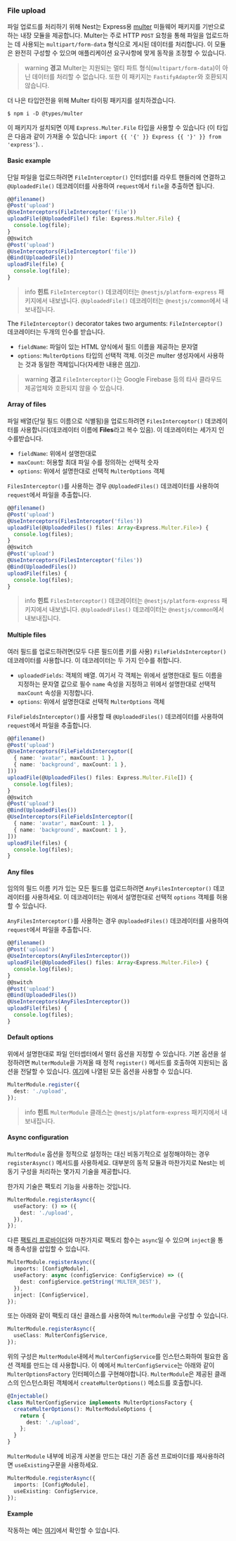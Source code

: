 ### File upload

파일 업로드를 처리하기 위해 Nest는 Express용 [multer](https://github.com/expressjs/multer) 미들웨어 패키지를 기반으로하는 내장 모듈을 제공합니다. Multer는 주로 HTTP `POST` 요청을 통해 파일을 업로드하는 데 사용되는 `multipart/form-data` 형식으로 게시된 데이터를 처리합니다. 이 모듈은 완전히 구성할 수 있으며 애플리케이션 요구사항에 맞게 동작을 조정할 수 있습니다.

> warning **경고** Multer는 지원되는 멀티 파트 형식(`multipart/form-data`)이 아닌 데이터를 처리할 수 없습니다. 또한 이 패키지는 `FastifyAdapter`와 호환되지 않습니다.

더 나은 타입안전을 위해 Multer 타이핑 패키지를 설치하겠습니다.

```shell
$ npm i -D @types/multer
```

이 패키지가 설치되면 이제 `Express.Multer.File` 타입을 사용할 수 있습니다 (이 타입은 다음과 같이 가져올 수 있습니다: `import {{ '{' }} Express {{ '}' }} from 'express'`). .

#### Basic example

단일 파일을 업로드하려면 `FileInterceptor()` 인터셉터를 라우트 핸들러에 연결하고 `@UploadedFile()` 데코레이터를 사용하여 `request`에서 `file`을 추출하면 됩니다.

```typescript
@@filename()
@Post('upload')
@UseInterceptors(FileInterceptor('file'))
uploadFile(@UploadedFile() file: Express.Multer.File) {
  console.log(file);
}
@@switch
@Post('upload')
@UseInterceptors(FileInterceptor('file'))
@Bind(UploadedFile())
uploadFile(file) {
  console.log(file);
}
```

> info **힌트** `FileInterceptor()` 데코레이터는 `@nestjs/platform-express` 패키지에서 내보냅니다.  `@UploadedFile()` 데코레이터는 `@nestjs/common`에서 내보내집니다.

The `FileInterceptor()` decorator takes two arguments:
`FileInterceptor()` 데코레이터는 두개의 인수를 받습니다.

- `fieldName`: 파일이 있는 HTML 양식에서 필드 이름을 제공하는 문자열
- `options`: `MulterOptions` 타입의 선택적 객체. 이것은 multer 생성자에서 사용하는 것과 동일한 객체입니다(자세한 내용은 [여기](https://github.com/expressjs/multer#multeropts)).

> warning **경고** `FileInterceptor()`는 Google Firebase 등의 타사 클라우드 제공업체와 호환되지 않을 수 있습니다.

#### Array of files

파일 배열(단일 필드 이름으로 식별됨)을 업로드하려면 `FilesInterceptor()` 데코레이터를 사용합니다(데코레이터 이름에 **Files**라고 복수 있음). 이 데코레이터는 세가지 인수를받습니다.

- `fieldName`: 위에서 설명한대로
- `maxCount`: 허용할 최대 파일 수를 정의하는 선택적 숫자
- `options`: 위에서 설명한대로 선택적 `MulterOptions` 객체

`FilesInterceptor()`를 사용하는 경우 `@UploadedFiles()` 데코레이터를 사용하여 `request`에서 파일을 추출합니다.

```typescript
@@filename()
@Post('upload')
@UseInterceptors(FilesInterceptor('files'))
uploadFile(@UploadedFiles() files: Array<Express.Multer.File>) {
  console.log(files);
}
@@switch
@Post('upload')
@UseInterceptors(FilesInterceptor('files'))
@Bind(UploadedFiles())
uploadFile(files) {
  console.log(files);
}
```

> info **힌트** `FilesInterceptor()` 데코레이터는 `@nestjs/platform-express` 패키지에서 내보냅니다. `@UploadedFiles()` 데코레이터는 `@nestjs/common`에서 내보내집니다.

#### Multiple files

여러 필드를 업로드하려면(모두 다른 필드이름 키를 사용) `FileFieldsInterceptor()` 데코레이터를 사용합니다. 이 데코레이터는 두 가지 인수를 취합니다.

- `uploadedFields`: 객체의 배열. 여기서 각 객체는 위에서 설명한대로 필드 이름을 지정하는 문자열 값으로 필수 `name` 속성을 지정하고 위에서 설명한대로 선택적 `maxCount` 속성을 지정합니다.
- `options`: 위에서 설명한대로 선택적 `MulterOptions` 객체

`FileFieldsInterceptor()`를 사용할 때 `@UploadedFiles()` 데코레이터를 사용하여 `request`에서 파일을 추출합니다.

```typescript
@@filename()
@Post('upload')
@UseInterceptors(FileFieldsInterceptor([
  { name: 'avatar', maxCount: 1 },
  { name: 'background', maxCount: 1 },
]))
uploadFile(@UploadedFiles() files: Express.Multer.File[]) {
  console.log(files);
}
@@switch
@Post('upload')
@Bind(UploadedFiles())
@UseInterceptors(FileFieldsInterceptor([
  { name: 'avatar', maxCount: 1 },
  { name: 'background', maxCount: 1 },
]))
uploadFile(files) {
  console.log(files);
}
```

#### Any files

임의의 필드 이름 키가 있는 모든 필드를 업로드하려면 `AnyFilesInterceptor()` 데코레이터를 사용하세요. 이 데코레이터는 위에서 설명한대로 선택적 `options` 객체를 허용할 수 있습니다.

`AnyFilesInterceptor()`를 사용하는 경우 `@UploadedFiles()` 데코레이터를 사용하여 `request`에서 파일을 추출합니다.

```typescript
@@filename()
@Post('upload')
@UseInterceptors(AnyFilesInterceptor())
uploadFile(@UploadedFiles() files: Array<Express.Multer.File>) {
  console.log(files);
}
@@switch
@Post('upload')
@Bind(UploadedFiles())
@UseInterceptors(AnyFilesInterceptor())
uploadFile(files) {
  console.log(files);
}
```

#### Default options

위에서 설명한대로 파일 인터셉터에서 멀터 옵션을 지정할 수 있습니다. 기본 옵션을 설정하려면 `MulterModule`을 가져올 때 정적 `register()` 메서드를 호출하여 지원되는 옵션을 전달할 수 있습니다. [여기](https://github.com/expressjs/multer#multeropts)에 나열된 모든 옵션을 사용할 수 있습니다.

```typescript
MulterModule.register({
  dest: './upload',
});
```

> info **힌트** `MulterModule` 클래스는 `@nestjs/platform-express` 패키지에서 내보내집니다.

#### Async configuration

`MulterModule` 옵션을 정적으로 설정하는 대신 비동기적으로 설정해야하는 경우 `registerAsync()` 메서드를 사용하세요. 대부분의 동적 모듈과 마찬가지로 Nest는 비동기 구성을 처리하는 몇가지 기술을 제공합니다.

한가지 기술은 팩토리 기능을 사용하는 것입니다.

```typescript
MulterModule.registerAsync({
  useFactory: () => ({
    dest: './upload',
  }),
});
```

다른 [팩토리 프로바이더](/fundamentals/custom-providers#factory-providers-usefactory)와 마찬가지로 팩토리 함수는 `async`일 수 있으며 `inject`을 통해 종속성을 삽입할 수 있습니다.

```typescript
MulterModule.registerAsync({
  imports: [ConfigModule],
  useFactory: async (configService: ConfigService) => ({
    dest: configService.getString('MULTER_DEST'),
  }),
  inject: [ConfigService],
});
```

또는 아래와 같이 팩토리 대신 클래스를 사용하여 `MulterModule`을 구성할 수 있습니다.

```typescript
MulterModule.registerAsync({
  useClass: MulterConfigService,
});
```

위의 구성은 `MulterModule`내에서 `MulterConfigService`를 인스턴스화하여 필요한 옵션 객체를 만드는 데 사용합니다. 이 예에서 `MulterConfigService`는 아래와 같이 `MulterOptionsFactory` 인터페이스를 구현해야합니다. `MulterModule`은 제공된 클래스의 인스턴스화된 객체에서 `createMulterOptions()` 메소드를 호출합니다.

```typescript
@Injectable()
class MulterConfigService implements MulterOptionsFactory {
  createMulterOptions(): MulterModuleOptions {
    return {
      dest: './upload',
    };
  }
}
```

`MulterModule` 내부에 비공개 사본을 만드는 대신 기존 옵션 프로바이더를 재사용하려면 `useExisting`구문을 사용하세요.

```typescript
MulterModule.registerAsync({
  imports: [ConfigModule],
  useExisting: ConfigService,
});
```

#### Example

작동하는 예는 [여기](https://github.com/nestjs/nest/tree/master/sample/29-file-upload)에서 확인할 수 있습니다.
